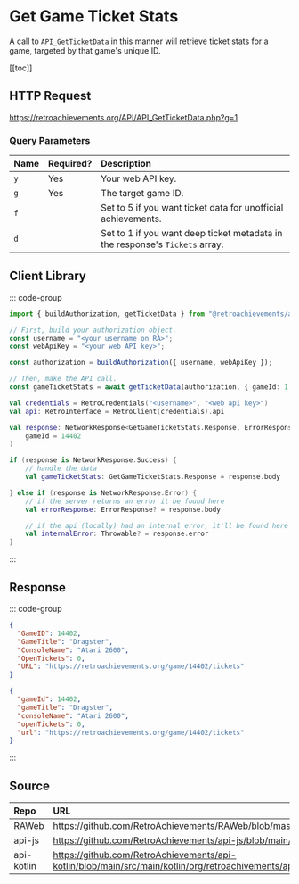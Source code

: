 <script setup>
import SampleRequest from '../../components/SampleRequest.vue';
</script>

# Get Game Ticket Stats

A call to `API_GetTicketData` in this manner will retrieve ticket stats for a game, targeted by that game's unique ID.

[[toc]]

## HTTP Request

<SampleRequest httpVerb="GET">https://retroachievements.org/API/API_GetTicketData.php?g=1</SampleRequest>

### Query Parameters

| Name | Required? | Description                                                                  |
| :--- | :-------- | :--------------------------------------------------------------------------- |
| `y`  | Yes       | Your web API key.                                                            |
| `g`  | Yes       | The target game ID.                                                          |
| `f`  |           | Set to 5 if you want ticket data for unofficial achievements.                |
| `d`  |           | Set to 1 if you want deep ticket metadata in the response's `Tickets` array. |

## Client Library

::: code-group

```ts [NodeJS]
import { buildAuthorization, getTicketData } from "@retroachievements/api";

// First, build your authorization object.
const username = "<your username on RA>";
const webApiKey = "<your web API key>";

const authorization = buildAuthorization({ username, webApiKey });

// Then, make the API call.
const gameTicketStats = await getTicketData(authorization, { gameId: 1 });
```

```kotlin [Kotlin]
val credentials = RetroCredentials("<username>", "<web api key>")
val api: RetroInterface = RetroClient(credentials).api

val response: NetworkResponse<GetGameTicketStats.Response, ErrorResponse> = api.getGameTicketStats(
    gameId = 14402
)

if (response is NetworkResponse.Success) {
    // handle the data
    val gameTicketStats: GetGameTicketStats.Response = response.body

} else if (response is NetworkResponse.Error) {
    // if the server returns an error it be found here
    val errorResponse: ErrorResponse? = response.body

    // if the api (locally) had an internal error, it'll be found here
    val internalError: Throwable? = response.error
}
```

:::

## Response

::: code-group

```json [HTTP Response]
{
  "GameID": 14402,
  "GameTitle": "Dragster",
  "ConsoleName": "Atari 2600",
  "OpenTickets": 0,
  "URL": "https://retroachievements.org/game/14402/tickets"
}
```

```json [NodeJS]
{
  "gameId": 14402,
  "gameTitle": "Dragster",
  "consoleName": "Atari 2600",
  "openTickets": 0,
  "url": "https://retroachievements.org/game/14402/tickets"
}
```

:::

## Source

| Repo       | URL                                                                                                                  |
| :--------- | :------------------------------------------------------------------------------------------------------------------- |
| RAWeb      | https://github.com/RetroAchievements/RAWeb/blob/master/public/API/API_GetTicketData.php                              |
| api-js     | https://github.com/RetroAchievements/api-js/blob/main/src/ticket/getTicketData.ts                                    |
| api-kotlin | https://github.com/RetroAchievements/api-kotlin/blob/main/src/main/kotlin/org/retroachivements/api/RetroInterface.kt |
